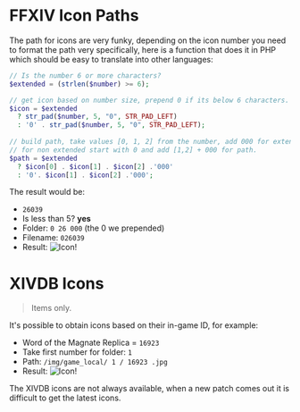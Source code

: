 # FFXIV Icon Paths

The path for icons are very funky, depending on the icon number you need to format the path very specifically, here is a function that does it in PHP which should be easy to translate into other languages:

```php
// Is the number 6 or more characters?
$extended = (strlen($number) >= 6);

// get icon based on number size, prepend 0 if its below 6 characters.
$icon = $extended 
  ? str_pad($number, 5, "0", STR_PAD_LEFT) 
  : '0' . str_pad($number, 5, "0", STR_PAD_LEFT);
  
// build path, take values [0, 1, 2] from the number, add 000 for extended
// for non extended start with 0 and add [1,2] + 000 for path.
$path = $extended 
  ? $icon[0] . $icon[1] . $icon[2] .'000' 
  : '0'. $icon[1] . $icon[2] .'000';
```

The result would be:

- `26039`
- Is less than 5? **yes**
- Folder: `0 26 000` (the 0 we prepended)
- Filename: `026039`
- Result: ![Icon!](https://secure.xivdb.com/img/game/026000/026039.png)

# XIVDB Icons

> Items only.

It's possible to obtain icons based on their in-game ID, for example:

- Word of the Magnate Replica = `16923`
- Take first number for folder: `1`
- Path: `/img/game_local/ 1 / 16923 .jpg`
- Result: ![Icon!](https://secure.xivdb.com/img/game_local/1/16923.jpg)

The XIVDB icons are not always available, when a new patch comes out it is difficult to get the latest icons.
